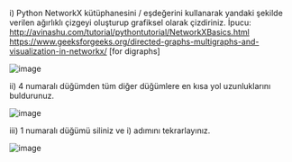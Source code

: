  i)	Python NetworkX kütüphanesini / eşdeğerini kullanarak yandaki şekilde verilen ağırlıklı çizgeyi oluşturup grafiksel olarak çizdiriniz. İpucu: http://avinashu.com/tutorial/pythontutorial/NetworkXBasics.html
https://www.geeksforgeeks.org/directed-graphs-multigraphs-and-visualization-in-networkx/ [for digraphs] 


![image](https://user-images.githubusercontent.com/109876399/185143725-f218e93b-8db5-407a-a698-d32715fbd561.png)

ii)	4 numaralı düğümden tüm diğer düğümlere en kısa yol uzunluklarını buldurunuz.

![image](https://user-images.githubusercontent.com/109876399/193426982-dba21771-5328-4092-8885-849172a2a475.png)

iii)	1 numaralı düğümü siliniz ve i) adımını tekrarlayınız. 

![image](https://user-images.githubusercontent.com/109876399/193426968-0275f9db-24a7-4ab6-bd83-8f57a0b961ae.png)

